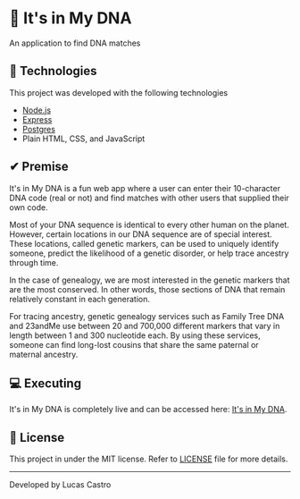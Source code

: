 # 🧬 It's in My DNA
An application to find DNA matches

## 🔬 Technologies
This project was developed with the following technologies
- [Node.js](https://nodejs.org/en/)
- [Express](https://expressjs.com/)
- [Postgres](https://www.postgresql.org/)
- Plain HTML, CSS, and JavaScript

## ✔ Premise
It's in My DNA is a fun web app where a user can enter their 10-character DNA code (real or not) and find matches with other users that supplied their own code.

Most of your DNA sequence is identical to every other human on the planet. However, certain locations in our DNA sequence are of special interest. These locations, called genetic markers, can be used to uniquely identify someone, predict the likelihood of a genetic disorder, or help trace ancestry through time.

In the case of genealogy, we are most interested in the genetic markers that are the most conserved. In other words, those sections of DNA that remain relatively constant in each generation.

For tracing ancestry, genetic genealogy services such as Family Tree DNA and 23andMe use between 20 and 700,000 different markers that vary in length between 1 and 300 nucleotide each. By using these services, someone can find long-lost cousins that share the same paternal or maternal ancestry.

## 💻 Executing
It's in My DNA is completely live and can be accessed here: [It's in My DNA](https://its-in-my-dna.herokuapp.com/).

## :memo: License
This project in under the MIT license. Refer to [LICENSE](LICENSE.md) file for more details.

---
Developed by Lucas Castro
